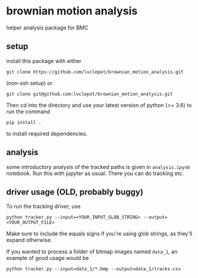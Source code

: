 # brownian motion analysis

helper analysis package for BMC

## setup

install this package with either

```
git clone https://github.com/luclepot/brownian_motion_analysis.git
```

(non-ssh setup) or 

```
git clone git@github.com:luclepot/brownian_motion_analysis.git
```

Then cd into the directory and use your latest version of python (>= 3.6) to run the command

```
pip install .
```

to install required dependencies. 

## analysis

some introductory analysis of the tracked paths is given in `analysis.ipynb` notebook. Run this with jupyter as usual. There you can do tracking etc.

## driver usage (OLD, probably buggy)

To run the tracking driver, use

```
python tracker.py --input=<YOUR_INPUT_GLOB_STRING> --output=<YOUR_OUTPUT_FILE>
```

Make sure to include the equals signs if you're using glob strings, as they'll expand otherwise. 

If you wanted to process a folder of bitmap images named `data_1`, an example of good usage would be

```
python tracker.py --input=data_1/*.bmp --output=data_1/tracks.csv
```
